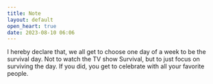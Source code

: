 ```yaml
---
title: Note
layout: default
open_heart: true
date: 2023-08-10 06:06
---
```


I hereby declare that, we all get to choose one day of a week to be the survival day. Not to watch the TV show Survival, but to just focus on surviving the day. If you did, you get to celebrate with all your favorite people.
